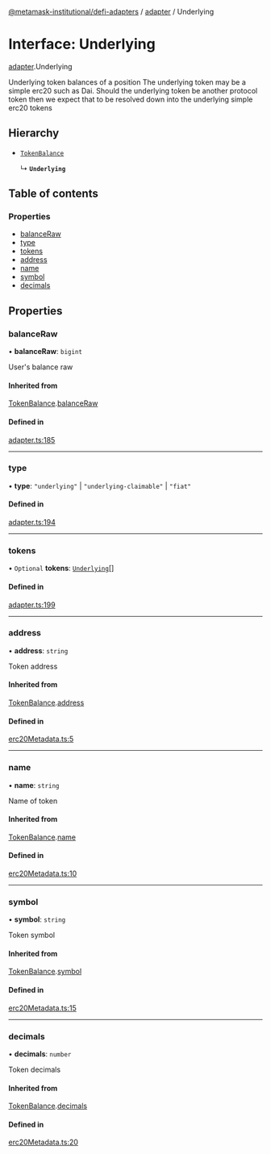 [@metamask-institutional/defi-adapters](../README.md) / [adapter](../modules/adapter.md) / Underlying

# Interface: Underlying

[adapter](../modules/adapter.md).Underlying

Underlying token balances of a position
The underlying token may be a simple erc20 such as Dai.
Should the underlying token be another protocol token then we expect that to be resolved down into the underlying simple erc20 tokens

## Hierarchy

- [`TokenBalance`](adapter.TokenBalance.md)

  ↳ **`Underlying`**

## Table of contents

### Properties

- [balanceRaw](adapter.Underlying.md#balanceraw)
- [type](adapter.Underlying.md#type)
- [tokens](adapter.Underlying.md#tokens)
- [address](adapter.Underlying.md#address)
- [name](adapter.Underlying.md#name)
- [symbol](adapter.Underlying.md#symbol)
- [decimals](adapter.Underlying.md#decimals)

## Properties

### balanceRaw

• **balanceRaw**: `bigint`

User's balance raw

#### Inherited from

[TokenBalance](adapter.TokenBalance.md).[balanceRaw](adapter.TokenBalance.md#balanceraw)

#### Defined in

[adapter.ts:185](https://github.com/consensys-vertical-apps/mmi-defi-adapters/blob/main/src/types/adapter.ts#L185)

___

### type

• **type**: ``"underlying"`` \| ``"underlying-claimable"`` \| ``"fiat"``

#### Defined in

[adapter.ts:194](https://github.com/consensys-vertical-apps/mmi-defi-adapters/blob/main/src/types/adapter.ts#L194)

___

### tokens

• `Optional` **tokens**: [`Underlying`](adapter.Underlying.md)[]

#### Defined in

[adapter.ts:199](https://github.com/consensys-vertical-apps/mmi-defi-adapters/blob/main/src/types/adapter.ts#L199)

___

### address

• **address**: `string`

Token address

#### Inherited from

[TokenBalance](adapter.TokenBalance.md).[address](adapter.TokenBalance.md#address)

#### Defined in

[erc20Metadata.ts:5](https://github.com/consensys-vertical-apps/mmi-defi-adapters/blob/main/src/types/erc20Metadata.ts#L5)

___

### name

• **name**: `string`

Name of token

#### Inherited from

[TokenBalance](adapter.TokenBalance.md).[name](adapter.TokenBalance.md#name)

#### Defined in

[erc20Metadata.ts:10](https://github.com/consensys-vertical-apps/mmi-defi-adapters/blob/main/src/types/erc20Metadata.ts#L10)

___

### symbol

• **symbol**: `string`

Token symbol

#### Inherited from

[TokenBalance](adapter.TokenBalance.md).[symbol](adapter.TokenBalance.md#symbol)

#### Defined in

[erc20Metadata.ts:15](https://github.com/consensys-vertical-apps/mmi-defi-adapters/blob/main/src/types/erc20Metadata.ts#L15)

___

### decimals

• **decimals**: `number`

Token decimals

#### Inherited from

[TokenBalance](adapter.TokenBalance.md).[decimals](adapter.TokenBalance.md#decimals)

#### Defined in

[erc20Metadata.ts:20](https://github.com/consensys-vertical-apps/mmi-defi-adapters/blob/main/src/types/erc20Metadata.ts#L20)
